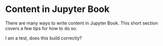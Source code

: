 Content in Jupyter Book
=======================

There are many ways to write content in Jupyter Book. This short section
covers a few tips for how to do so.

I am a test, does this build correctly?
